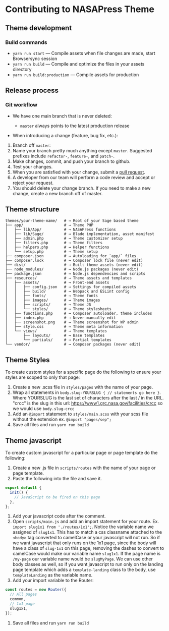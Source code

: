 # Contributing to NASAPress Theme

## Theme development

### Build commands

* `yarn run start` — Compile assets when file changes are made, start Browsersync session
* `yarn run build` — Compile and optimize the files in your assets directory
* `yarn run build:production` — Compile assets for production

## Release process

### Git workflow

* We have one main branch that is never deleted:

    * `master` always points to the latest production release

* When introducing a change (feature, bug fix, etc.):

1. Branch off `master`:
1. Name your branch pretty much anything except `master`. Suggested prefixes include
   `refactor-`, `feature-`, and `patch-`.
1. Make changes, commit, and push your branch to github.
1. Test your changes.
1. When you are satisfied with your change, submit a [pull request](https://github.com/nasa/nasapress/pull/new/master).
1. A developer from our team will perform a code review and accept or reject your request.
1. You should delete your change branch. If you need to make a new change, create a new branch off of master.

## Theme structure

```shell
themes/your-theme-name/   # → Root of your Sage based theme
├── app/                  # → Theme PHP
│   ├── lib/App/          # → NASAPress functions
│   ├── lib/Sage/         # → Blade implementation, asset manifest
│   ├── admin.php         # → Theme customizer setup
│   ├── filters.php       # → Theme filters
│   ├── helpers.php       # → Helper functions
│   └── setup.php         # → Theme setup
├── composer.json         # → Autoloading for `app/` files
├── composer.lock         # → Composer lock file (never edit)
├── dist/                 # → Built theme assets (never edit)
├── node_modules/         # → Node.js packages (never edit)
├── package.json          # → Node.js dependencies and scripts
├── resources/            # → Theme assets and templates
│   ├── assets/           # → Front-end assets
│   │   ├── config.json   # → Settings for compiled assets
│   │   ├── build/        # → Webpack and ESLint config
│   │   ├── fonts/        # → Theme fonts
│   │   ├── images/       # → Theme images
│   │   ├── scripts/      # → Theme JS
│   │   └── styles/       # → Theme stylesheets
│   ├── functions.php     # → Composer autoloader, theme includes
│   ├── index.php         # → Never manually edit
│   ├── screenshot.png    # → Theme screenshot for WP admin
│   ├── style.css         # → Theme meta information
│   └── views/            # → Theme templates
│       ├── layouts/      # → Base templates
│       └── partials/     # → Partial templates
└── vendor/               # → Composer packages (never edit)
```

## Theme Styles

To create custom styles for a specific page do the following to ensure your styles are scoped to only that page:

1. Create a new .scss file in `styles/pages` with the name of your page.
1. Wrap all statements in `body.slug-YOURSLUG { // statements go here }`. Where YOURSLUG is the last set of characters after the last / in the URL. "crcc" is the slug in this url: https://www1.grc.nasa.gov/facilities/crcc so we would use `body.slug-crcc`
1. Add an `@import` statement to `styles/main.scss` with your scss file without the extension ex. `@import "pages/sep";`
1. Save all files and run `yarn run build`

## Theme javascript

To create custom javascript for a particular page or page template do the following:

1. Create a new .js file in `scripts/routes` with the name of your page or page template.
1. Paste the following into the file and save it.

```js
export default {
  init() {
    // JavaScript to be fired on this page
  },
};
```

1. Add your javascript code after the comment.
1. Open `scripts/main.js` and add an import statement for your route. Ex. `import slug1x1 from './routes/1x1';`. Notice the variable name we assigned of `slug1x1`. This has to match a css classname attached to the `<body>` tag converted to camelCase or your javascript will not run. So if we want javascript that only runs on the 1x1 page, since the body will have a class of `slug-1x1` on this page, removing the dashes to convert to camelCase would make our variable name `slug1x1`. If the page name is `/my-page` our variable name would be `slugMyPage`. We can use other body classes as well, so if you want javascript to run only on the landing page template which adds a `template-landing` class to the body, use `templateLanding` as the variable name.
1. Add your import variable to the Router:

```js
const routes = new Router({
  // All pages
  common,
  // 1x1 page
  slug1x1,
});
```
1. Save all files and run `yarn run build`